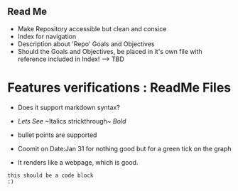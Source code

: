 ## Read Me 

- Make Repository accessible but clean and consice
- Index for navigation
- Description about 'Repo' Goals and Objectives
-  Should the Goals and Objectives, be placed in it's own file with reference included in Index! --> TBD




Features verifications : ReadMe Files
=======

 - Does it support markdown syntax?
 - *Lets See* ~Italics strickthrough~ _Bold_
 - bullet points are supported

 - Coomit on Date:Jan 31 for nothing good but for a green tick on the graph
 - It renders like a webpage, which is good.

```
this should be a code block 
:) 

```


